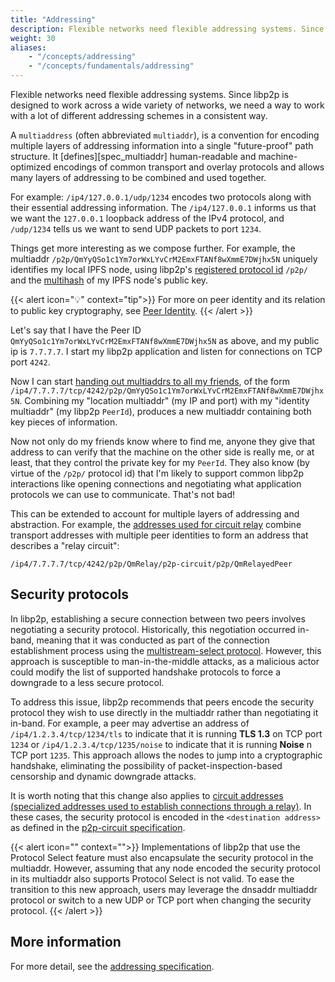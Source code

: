 ```yaml
---
title: "Addressing"
description: Flexible networks need flexible addressing systems. Since libp2p is designed to work across a wide variety of networks, we need a way to work with a lot of different addressing schemes in a consistent way.
weight: 30
aliases:
    - "/concepts/addressing"
    - "/concepts/fundamentals/addressing"
---
```


Flexible networks need flexible addressing systems. Since libp2p is designed to work across a wide variety of networks,
we need a way to work with a lot of different addressing schemes in a consistent way.

A `multiaddress` (often abbreviated `multiaddr`), is a convention for encoding multiple layers of addressing information into a
single "future-proof" path structure. It [defines][spec_multiaddr] human-readable and machine-optimized encodings of common transport
and overlay protocols and allows many layers of addressing to be combined and used together.

For example: `/ip4/127.0.0.1/udp/1234` encodes two protocols along with their essential addressing information. The `/ip4/127.0.0.1`
informs us that we want the `127.0.0.1` loopback address of the IPv4 protocol, and `/udp/1234` tells us we want to send UDP packets to
port `1234`.

Things get more interesting as we compose further. For example, the multiaddr `/p2p/QmYyQSo1c1Ym7orWxLYvCrM2EmxFTANf8wXmmE7DWjhx5N` uniquely
identifies my local IPFS node, using libp2p's [registered protocol id](https://github.com/multiformats/multiaddr/blob/master/protocols.csv)
`/p2p/` and the [multihash](/reference/glossary/#multihash) of my IPFS node's public key.

{{< alert icon="💡" context="tip">}}
For more on peer identity and its relation to public key cryptography, see [Peer Identity](../peers/#peer-id/).
{{< /alert >}}

Let's say that I have the Peer ID `QmYyQSo1c1Ym7orWxLYvCrM2EmxFTANf8wXmmE7DWjhx5N` as above, and my public ip is `7.7.7.7`. I start my
libp2p application and listen for connections on TCP port `4242`.

Now I can start [handing out multiaddrs to all my friends](/concepts/peer-routing/), of the form
`/ip4/7.7.7.7/tcp/4242/p2p/QmYyQSo1c1Ym7orWxLYvCrM2EmxFTANf8wXmmE7DWjhx5N`.
Combining my "location multiaddr" (my IP and port) with my "identity multiaddr" (my libp2p `PeerId`), produces a new multiaddr containing
both key pieces of information.

Now not only do my friends know where to find me, anyone they give that address to can verify that the machine on the other side is really me,
or at least, that they control the private key for my `PeerId`. They also know (by virtue of the `/p2p/` protocol id) that I'm likely to support
common libp2p interactions like opening connections and negotiating what application protocols we can use to communicate. That's not bad!

This can be extended to account for multiple layers of addressing and abstraction. For example, the
[addresses used for circuit relay](../nat/circuit-relay#relay-addresses) combine transport addresses with multiple peer identities to form
an address that describes a "relay circuit":

```shell
/ip4/7.7.7.7/tcp/4242/p2p/QmRelay/p2p-circuit/p2p/QmRelayedPeer
```

## Security protocols

In libp2p, establishing a secure connection between two peers involves negotiating a security protocol.
Historically, this negotiation occurred in-band, meaning that it was conducted as part of the connection establishment
process using the [multistream-select protocol](https://github.com/multiformats/multistream-select).
However, this approach is susceptible to man-in-the-middle attacks, as a malicious actor could modify the list of supported
handshake protocols to force a downgrade to a less secure protocol.

To address this issue, libp2p recommends that peers encode the security protocol they wish to use directly in the multiaddr
rather than negotiating it in-band. For example, a peer may advertise an address of `/ip4/1.2.3.4/tcp/1234/tls` to indicate
that it is running **TLS 1.3** on TCP port `1234` or `/ip4/1.2.3.4/tcp/1235/noise` to indicate that it is running **Noise**
n TCP port `1235`. This approach allows the nodes to jump into a cryptographic handshake, eliminating the possibility of
packet-inspection-based censorship and dynamic downgrade attacks.

It is worth noting that this change also applies to
[circuit addresses (specialized addresses used to establish connections through a relay)](../nat/circuit-relay##security-protocols).
In these cases, the security protocol is encoded in the `<destination address>` as defined in the
[p2p-circuit specification](https://github.com/libp2p/specs/blob/master/relay/circuit-v2.md).

{{< alert icon="" context="">}}
Implementations of libp2p that use the Protocol Select feature must also encapsulate the security protocol in the multiaddr.
However, assuming that any node encoded the security protocol in its multiaddr also supports Protocol Select is not valid.
To ease the transition to this new approach, users may leverage the dnsaddr multiaddr protocol or switch to a new UDP or TCP
port when changing the security protocol.
{{< /alert >}}

## More information

For more detail, see the [addressing specification](https://github.com/libp2p/specs/blob/master/addressing/README.md).

